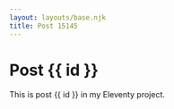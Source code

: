 ```yaml
---
layout: layouts/base.njk
title: Post 15145
---
```


# Post {{ id }}

This is post {{ id }} in my Eleventy project.

